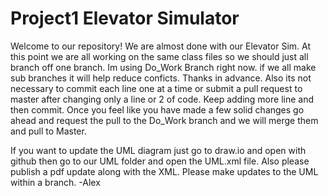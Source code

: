 # Project1  Elevator Simulator

Welcome to our repository!
We are almost done with our Elevator Sim.
At this point we are all working on the same class files so we should just all branch off one branch. Im using Do_Work Branch right now. if we all make sub branches it will help reduce conficts.
Thanks in advance.
Also its not necessary to commit each line one at a time or submit a pull request to master after changing only a line or 2 of code. Keep adding more line and then commit. Once you feel like you have made a few solid changes go ahead and request the pull to the Do_Work branch and we will merge them and pull to Master.

If you want to update the UML diagram just go to draw.io and open with github then go to our UML folder and open the UML.xml file. Also please publish a pdf update along with the XML. Please make updates to the UML within a branch.
-Alex
